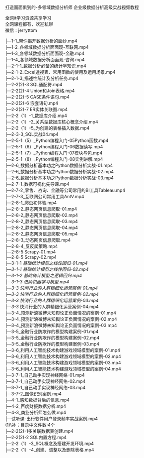 打造面面俱到的-多领域数据分析师 企业级数据分析高级实战视频教程

全网it学习资源共享学习<br>全网课程都有，欢迎私聊<br>微信：jerryttom<br>

├─1-1_带你揭开数据分析的面纱.mp4<br> ├─1-2_各领域数据分析面面观-互联网.mp4<br> ├─1-3_各领域数据分析面面观-金融.mp4<br> ├─1-4_各领域数据分析面面观-咨询.mp4<br> ├─2-1-1_数据分析必备的统计学知识.mp4<br> ├─2-1-2_Excel透视表、常用函数的使用及运用场景.mp4<br> ├─2-1-3_描述性统计及分析任务.mp4<br> ├─2-2(2)-3 SQL通配符.mp4<br> ├─2-2(2)-4 Union和Join表格.mp4<br> ├─2-2(2)-5 CASE条件语句.mp4<br> ├─2-2(2)-6 嵌套语句.mp4<br> ├─2-2(2)-7 ER实体关联图.mp4<br> ├─2-2（1）-1_数据库介绍.mp4<br> ├─2-2（1）-2_关系型数据库核心概念介绍.mp4<br> ├─2-2（1）-5_为创建的表格插入数据.mp4<br> ├─2-3-3_SQL实战04.mp4<br> ├─2-5-1（5）_Python编程入门-05Python函数.mp4<br> ├─2-5-1（6）_Python编程入门-06数据读写.mp4<br> ├─2-5-1（7）_Python编程入门-07模块与包.mp4<br> ├─2-5-1（8）_Python编程入门-08实例讲解.mp4<br> ├─2-6_数据分析基本功之Python数据分析实战-01.mp4<br> ├─2-6_数据分析基本功之Python数据分析实战-02.mp4<br> ├─2-6_数据分析基本功之Python数据分析实战-03.mp4<br> ├─2-7-1_数据可视化先导课.mp4<br> ├─2-7-2_零售、咨询、金融等公司常用的BI工具Tableau.mp4<br> ├─2-7-3_互联网公司常用工具AntV.mp4<br> ├─2-8-1_爬虫初体验.mp4<br> ├─2-8-2_静态网页信息爬取-01.mp4<br> ├─2-8-2_静态网页信息爬取-02.mp4<br> ├─2-8-2_静态网页信息爬取-03.mp4<br> ├─2-8-2_静态网页信息爬取-04.mp4<br> ├─2-8-2_静态网页信息爬取-05.mp4<br> ├─2-8-3_动态网页信息爬取.mp4<br> ├─2-8-4_反反爬策略.mp4<br> ├─2-8-5 Scrapy-01.mp4<br> ├─2-8-5 Scrapy-02.mp4<br> ├─3-1-1 _基础统计模型之线性回归-01.mp4<br> ├─3-1-1 _基础统计模型之线性回归-02.mp4<br> ├─3-1-2 _基础统计模型之逻辑回归.mp4<br> ├─3-1-3 _进阶机器学习模型.mp4<br> ├─3-3_ 快消行业的人群精细化运营案例-01.mp4<br> ├─3-3_ 快消行业的人群精细化运营案例-02.mp4<br> ├─3-3_ 快消行业的人群精细化运营案例-03.mp4<br> ├─3-3_ 快消行业的人群精细化运营案例-04.mp4<br> ├─3-4_预测新浪微博未知舆论正负面情况的案例-01.mp4<br> ├─3-4_预测新浪微博未知舆论正负面情况的案例-02.mp4<br> ├─3-4_预测新浪微博未知舆论正负面情况的案例-03.mp4<br> ├─3-5_金融行业防欺诈的模型构建案例-01.mp4<br> ├─3-5_金融行业防欺诈的模型构建案例-02.mp4<br> ├─3-5_金融行业防欺诈的模型构建案例-03.mp4<br> ├─3-6_利用人工智能技术构建游戏领域模型的案例-01.mp4<br> ├─3-6_利用人工智能技术构建游戏领域模型的案例-02.mp4<br> ├─3-6_利用人工智能技术构建游戏领域模型的案例-03.mp4<br> ├─3-6_利用人工智能技术构建游戏领域模型的案例-04.mp4<br> ├─3-7-1_自己动手实现神经网络-01.mp4<br> ├─3-7-1_自己动手实现神经网络-02.mp4<br> ├─3-7-1_自己动手实现神经网络-03.mp4<br> ├─3-7-2_图像识别案例.mp4<br> ├─4-1_感知数据背后的信息.mp4<br> ├─4-2_百度财报数据分析.mp4<br> ├─4-3_商业分析师怎么做.mp4<br> ├─试听课-出行软件用户登录频率实战案例.mp4<br> (1)\补；目录中文件数:4个<br> ├─2-2(2)-1多关联数据表创建.mp4<br> ├─2-2(2)-2 SQL内置方程.mp4<br> ├─2-2（1）-3_SQL概念及搭建开发环境.mp4<br> ├─2-2（1）-4_创建、调整以及删除表格.mp4